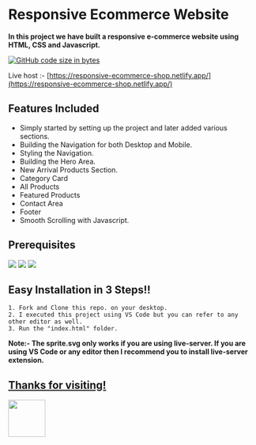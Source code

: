 # Responsive Ecommerce Website

**In this project we have built a responsive e-commerce website using HTML, CSS and Javascript.**

[![GitHub code size in bytes](https://img.shields.io/github/languages/code-size/Sranu2109/Responsive-E-Commerce-Store.svg?logo=git&style=social)](https://sranu2109.github.io/Responsive-E-Commerce-Store/)

Live host :- [https://responsive-ecommerce-shop.netlify.app/](https://responsive-ecommerce-shop.netlify.app/)

## Features Included

+ Simply started by setting up the project and later added various sections.
+ Building the Navigation for both Desktop and Mobile.
+ Styling the Navigation.
+ Building the Hero Area.
+ New Arrival Products Section.
+ Category Card
+ All Products
+ Featured Products
+ Contact Area
+ Footer
+ Smooth Scrolling with Javascript.

## Prerequisites

<img src="https://img.shields.io/badge/HTML5-E34F26?style=for-the-badge&logo=html5&logoColor=white">
<img src="https://img.shields.io/badge/CSS3-1572B6?style=for-the-badge&logo=css3&logoColor=white">
<img src="https://img.shields.io/badge/JavaScript-F7DF1E?style=for-the-badge&logo=javascript&logoColor=black">

## Easy Installation in 3 Steps!!

```
1. Fork and Clone this repo. on your desktop.
2. I executed this project using VS Code but you can refer to any other editor as well.
3. Run the "index.html" folder.
```
**Note:- The sprite.svg only works if you are using live-server. If you are using VS Code or any editor then I recommend you to install live-server extension.**

 ## [Thanks for visiting!]()
<img src="https://thumbs.gfycat.com/AdoredPrestigiousGossamerwingedbutterfly.webp" width="75" />
